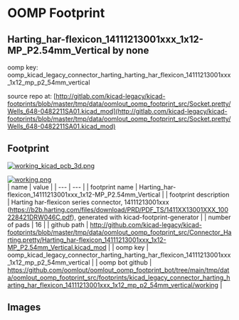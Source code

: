 # OOMP Footprint  
## Harting_har-flexicon_14111213001xxx_1x12-MP_P2.54mm_Vertical  by none  
  
oomp key: oomp_kicad_legacy_connector_harting_harting_har_flexicon_14111213001xxx_1x12_mp_p2_54mm_vertical  
  
source repo at: [http://gitlab.com/kicad-legacy/kicad-footprints/blob/master/tmp/data/oomlout_oomp_footprint_src/Socket.pretty/Wells_648-0482211SA01.kicad_mod](http://gitlab.com/kicad-legacy/kicad-footprints/blob/master/tmp/data/oomlout_oomp_footprint_src/Socket.pretty/Wells_648-0482211SA01.kicad_mod)  
## Footprint  
  
[![working_kicad_pcb_3d.png](working_kicad_pcb_3d_600.png)](working_kicad_pcb_3d.png)  
  
[![working.png](working_600.png)](working.png)  
| name | value | 
| --- | --- | 
| footprint name | Harting_har-flexicon_14111213001xxx_1x12-MP_P2.54mm_Vertical | 
| footprint description | Harting har-flexicon series connector, 14111213001xxx (https://b2b.harting.com/files/download/PRD/PDF_TS/1411XX13001XXX_100228421DRW046C.pdf), generated with kicad-footprint-generator | 
| number of pads | 16 | 
| github path | http://github.com/kicad-legacy/kicad-footprints/blob/master/tmp/data/oomlout_oomp_footprint_src/Connector_Harting.pretty/Harting_har-flexicon_14111213001xxx_1x12-MP_P2.54mm_Vertical.kicad_mod | 
| oomp key | oomp_kicad_legacy_connector_harting_harting_har_flexicon_14111213001xxx_1x12_mp_p2_54mm_vertical | 
| oomp bot github | https://github.com/oomlout/oomlout_oomp_footprint_bot/tree/main/tmp/data/oomlout_oomp_footprint_src/footprints/kicad_legacy_connector_harting_harting_har_flexicon_14111213001xxx_1x12_mp_p2_54mm_vertical/working | 
## Images  
